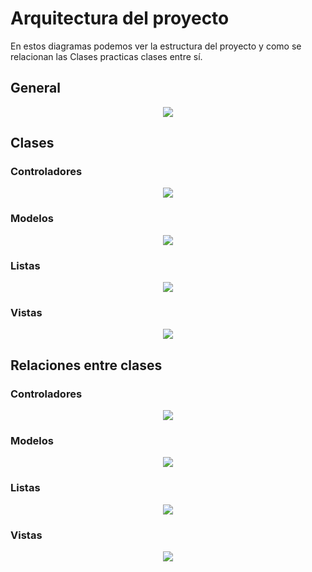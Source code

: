 # Arquitectura del proyecto
 En estos diagramas podemos ver la estructura del proyecto y como se relacionan las Clases practicas clases entre sí.

## General
<div align="center">
  <image src= "./Diagramas/Diagrama_de_Arquitectura.svg">
</div>

## Clases

### Controladores

<div align="center">
  <image src= "./Diagramas/Controllers/Classes/Diagrama_de_Arquitectura.svg">
</div>

### Modelos

<div align="center">
  <image src= "./Diagramas/Models/Classes/Diagrama_de_Arquitectura.svg">
</div>

### Listas

<div align="center">
  <image src= "./Diagramas/Lists/Classes/Diagrama_de_Arquitectura.svg">
</div>

### Vistas

<div align="center">
  <image src= "./Diagramas/Views/Classes/Diagrama_de_Arquitectura.svg">
</div>


## Relaciones entre clases

### Controladores

<div align="center">
  <image src= "./Diagramas/Controllers/Relations/Diagrama_de_Arquitectura.svg">
</div>

### Modelos

<div align="center">
  <image src= "./Diagramas/Models/Relations/Diagrama_de_Arquitectura.svg">
</div>

### Listas

<div align="center">
  <image src= "./Diagramas/Lists/Relations/Diagrama_de_Arquitectura.svg">
</div>

### Vistas

<div align="center">
  <image src= "./Diagramas/Views/Relations/Diagrama_de_Arquitectura.svg">
</div>